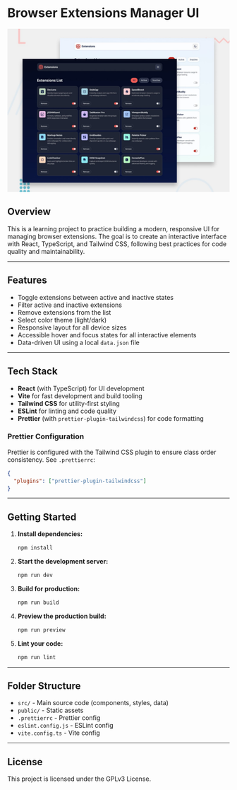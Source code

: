 # Browser Extensions Manager UI

![Design preview for the Browser extensions manager UI](./preview.jpg)

## Overview

This is a learning project to practice building a modern, responsive UI for managing browser extensions. The goal is to create an interactive interface with React, TypeScript, and Tailwind CSS, following best practices for code quality and maintainability.

---

## Features

- Toggle extensions between active and inactive states
- Filter active and inactive extensions
- Remove extensions from the list
- Select color theme (light/dark)
- Responsive layout for all device sizes
- Accessible hover and focus states for all interactive elements
- Data-driven UI using a local `data.json` file

---

## Tech Stack

- **React** (with TypeScript) for UI development
- **Vite** for fast development and build tooling
- **Tailwind CSS** for utility-first styling
- **ESLint** for linting and code quality
- **Prettier** (with `prettier-plugin-tailwindcss`) for code formatting

### Prettier Configuration

Prettier is configured with the Tailwind CSS plugin to ensure class order consistency. See `.prettierrc`:

```json
{
  "plugins": ["prettier-plugin-tailwindcss"]
}
```

---

## Getting Started

1. **Install dependencies:**
   ```sh
   npm install
   ```
2. **Start the development server:**
   ```sh
   npm run dev
   ```
3. **Build for production:**
   ```sh
   npm run build
   ```
4. **Preview the production build:**
   ```sh
   npm run preview
   ```
5. **Lint your code:**
   ```sh
   npm run lint
   ```

---

## Folder Structure

- `src/` - Main source code (components, styles, data)
- `public/` - Static assets
- `.prettierrc` - Prettier config
- `eslint.config.js` - ESLint config
- `vite.config.ts` - Vite config

---

## License

This project is licensed under the GPLv3 License.
